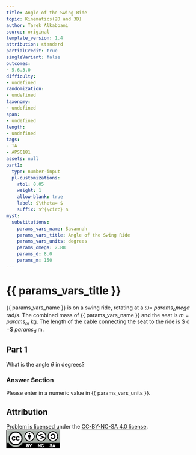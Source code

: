 ```yaml
---
title: Angle of the Swing Ride
topic: Kinematics(2D and 3D)
author: Tarek Alkabbani
source: original
template_version: 1.4
attribution: standard
partialCredit: true
singleVariant: false
outcomes:
- 5.6.3.0
difficulty:
- undefined
randomization:
- undefined
taxonomy:
- undefined
span:
- undefined
length:
- undefined
tags:
- TA
- APSC181
assets: null
part1:
  type: number-input
  pl-customizations:
    rtol: 0.05
    weight: 1
    allow-blank: true
    label: $\theta= $
    suffix: $^{\circ} $
myst:
  substitutions:
    params_vars_name: Savannah
    params_vars_title: Angle of the Swing Ride
    params_vars_units: degrees
    params_omega: 2.88
    params_d: 8.0
    params_m: 150
---
```

# {{ params_vars_title }}
{{ params_vars_name }} is on a swing ride, rotating at a $\omega =$ ${{ params_omega}}$ rad/s. The combined mass of {{ params_vars_name }} and the seat is $m = {{ params_m }}$ kg. The length of the cable connecting the seat to the ride is $ d =$ ${{ params_d}}$ m.

## Part 1

What is the angle $\theta$ in degrees?

### Answer Section

Please enter in a numeric value in {{ params_vars_units }}.

## Attribution

Problem is licensed under the [CC-BY-NC-SA 4.0 license](https://creativecommons.org/licenses/by-nc-sa/4.0/).<br> ![The Creative Commons 4.0 license requiring attribution-BY, non-commercial-NC, and share-alike-SA license.](https://raw.githubusercontent.com/firasm/bits/master/by-nc-sa.png)
